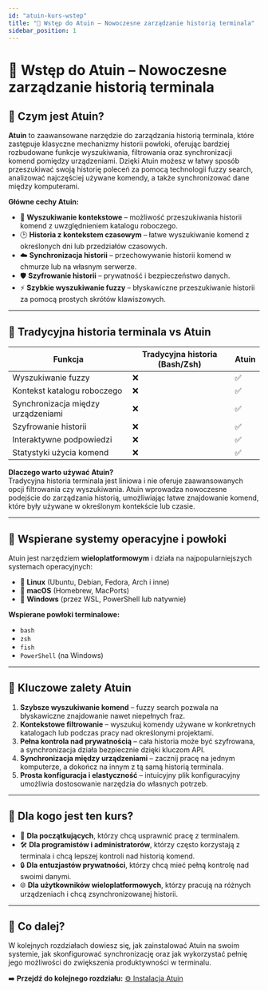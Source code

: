 ```yaml
---
id: "atuin-kurs-wstep"
title: "📘 Wstęp do Atuin – Nowoczesne zarządzanie historią terminala"
sidebar_position: 1
---
```


# 📘 Wstęp do Atuin – Nowoczesne zarządzanie historią terminala

## 🔹 Czym jest Atuin?

**Atuin** to zaawansowane narzędzie do zarządzania historią terminala, które zastępuje klasyczne mechanizmy historii powłoki, oferując bardziej rozbudowane funkcje wyszukiwania, filtrowania oraz synchronizacji komend pomiędzy urządzeniami. Dzięki Atuin możesz w łatwy sposób przeszukiwać swoją historię poleceń za pomocą technologii fuzzy search, analizować najczęściej używane komendy, a także synchronizować dane między komputerami.

**Główne cechy Atuin:**
- 📁 **Wyszukiwanie kontekstowe** – możliwość przeszukiwania historii komend z uwzględnieniem katalogu roboczego.
- 🕑 **Historia z kontekstem czasowym** – łatwe wyszukiwanie komend z określonych dni lub przedziałów czasowych.
- ☁️ **Synchronizacja historii** – przechowywanie historii komend w chmurze lub na własnym serwerze.
- 🛡️ **Szyfrowanie historii** – prywatność i bezpieczeństwo danych.
- ⚡ **Szybkie wyszukiwanie fuzzy** – błyskawiczne przeszukiwanie historii za pomocą prostych skrótów klawiszowych.

---

## 🔹 Tradycyjna historia terminala vs Atuin

| **Funkcja**                  | **Tradycyjna historia (Bash/Zsh)** | **Atuin**                     |
|------------------------------|------------------------------------|-------------------------------|
| Wyszukiwanie fuzzy           | ❌                                | ✅                             |
| Kontekst katalogu roboczego   | ❌                                | ✅                             |
| Synchronizacja między urządzeniami | ❌                            | ✅                             |
| Szyfrowanie historii          | ❌                                | ✅                             |
| Interaktywne podpowiedzi      | ❌                                | ✅                             |
| Statystyki użycia komend      | ❌                                | ✅                             |

**Dlaczego warto używać Atuin?**  
Tradycyjna historia terminala jest liniowa i nie oferuje zaawansowanych opcji filtrowania czy wyszukiwania. Atuin wprowadza nowoczesne podejście do zarządzania historią, umożliwiając łatwe znajdowanie komend, które były używane w określonym kontekście lub czasie.

---

## 🔹 Wspierane systemy operacyjne i powłoki

Atuin jest narzędziem **wieloplatformowym** i działa na najpopularniejszych systemach operacyjnych:

- 🐧 **Linux** (Ubuntu, Debian, Fedora, Arch i inne)
- 🍏 **macOS** (Homebrew, MacPorts)
- 🏁 **Windows** (przez WSL, PowerShell lub natywnie)

**Wspierane powłoki terminalowe:**
- `bash`
- `zsh`
- `fish`
- `PowerShell` (na Windows)

---

## 🔹 Kluczowe zalety Atuin

1. **Szybsze wyszukiwanie komend** – fuzzy search pozwala na błyskawiczne znajdowanie nawet niepełnych fraz.
2. **Kontekstowe filtrowanie** – wyszukuj komendy używane w konkretnych katalogach lub podczas pracy nad określonymi projektami.
3. **Pełna kontrola nad prywatnością** – cała historia może być szyfrowana, a synchronizacja działa bezpiecznie dzięki kluczom API.
4. **Synchronizacja między urządzeniami** – zacznij pracę na jednym komputerze, a dokończ na innym z tą samą historią terminala.
5. **Prosta konfiguracja i elastyczność** – intuicyjny plik konfiguracyjny umożliwia dostosowanie narzędzia do własnych potrzeb.

---

## 🔹 Dla kogo jest ten kurs?

- 👶 **Dla początkujących**, którzy chcą usprawnić pracę z terminalem.
- 🛠️ **Dla programistów i administratorów**, którzy często korzystają z terminala i chcą lepszej kontroli nad historią komend.
- 🔒 **Dla entuzjastów prywatności**, którzy chcą mieć pełną kontrolę nad swoimi danymi.
- 🌐 **Dla użytkowników wieloplatformowych**, którzy pracują na różnych urządzeniach i chcą zsynchronizowanej historii.

---

## 🚀 Co dalej?

W kolejnych rozdziałach dowiesz się, jak zainstalować Atuin na swoim systemie, jak skonfigurować synchronizację oraz jak wykorzystać pełnię jego możliwości do zwiększenia produktywności w terminalu.

➡️ **Przejdź do kolejnego rozdziału:** [⚙️ Instalacja Atuin](./instalacja-atuin.md)
